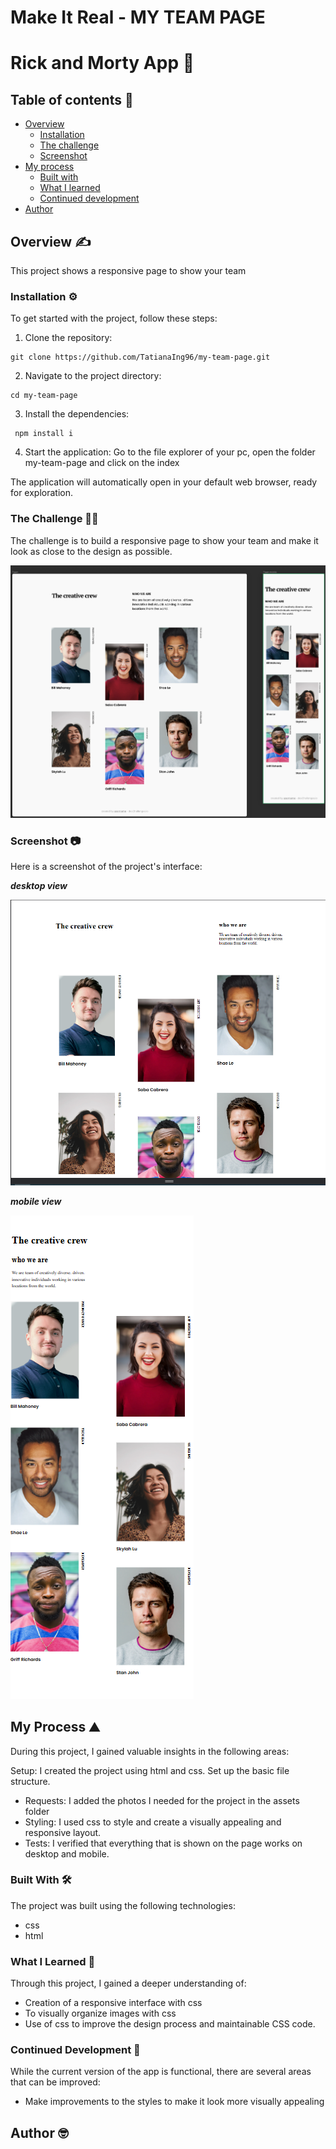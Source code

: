 # Make It Real - MY TEAM PAGE

# Rick and Morty App 🚀

## Table of contents :page_facing_up:

- [Overview](#overview)
  - [Installation](#Installation)
  - [The challenge](#the-challenge)
  - [Screenshot](#screenshot)
- [My process](#my-process)
  - [Built with](#built-with)
  - [What I learned](#what-i-learned)
  - [Continued development](#continued-development)
- [Author](#author)

## Overview :writing_hand:

This project shows a responsive page to show your team

### Installation :gear:

To get started with the project, follow these steps:

1. Clone the repository:

```shell
git clone https://github.com/TatianaIng96/my-team-page.git
```

2. Navigate to the project directory:

```shell
cd my-team-page
```

3. Install the dependencies:

```shell
 npm install i
```

4. Start the application:
   Go to the file explorer of your pc, open the folder my-team-page and click on the index

The application will automatically open in your default web browser, ready for exploration.

### The Challenge :weight_lifting_man:

The challenge is to build a responsive page to show your team and make it look as close to the design as possible.

<img src="./assets/desktop-preview.jpg" width="700">

### Screenshot 📷

Here is a screenshot of the project's interface:

**_desktop view_**

![desktop-image](./assets/img_1.png)

**_mobile view_**

![Alt text](./assets/img_2.png)

## My Process :mountain:

During this project, I gained valuable insights in the following areas:

Setup: I created the project using html and css. Set up the basic file structure.

- Requests: I added the photos I needed for the project in the assets folder
- Styling: I used css to style and create a visually appealing and responsive layout.
- Tests: I verified that everything that is shown on the page works on desktop and mobile.

### Built With :hammer_and_wrench:

The project was built using the following technologies:

- css
- html

### What I Learned :microscope:

Through this project, I gained a deeper understanding of:

- Creation of a responsive interface with css
- To visually organize images with css
- Use of css to improve the design process and maintainable CSS code.

### Continued Development :briefcase:

While the current version of the app is functional, there are several areas that can be improved:

- Make improvements to the styles to make it look more visually appealing

## Author :nerd_face:
